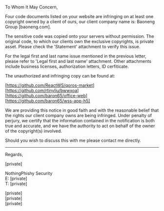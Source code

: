 To Whom It May Concern,

Four code documents listed on your website are infringing on at least one copyright owned by a client of ours, our client company name is: Baoneng Group [baoneng.com].

The sensitive code was copied onto your servers without permission. The original code, to which our clients own the exclusive copyrights, is private asset. Please check the 'Statement' attachment to verify this issue.

For the legal first and last name issue mentioned in the previous letter, please refer to 'Legal first and last name' attachment. Other attachments include business licenses, authorization letters, ID cerfiticate.

The unauthorized and infringing copy can be found at:

[https://github.com/ReactWS/qoros-market]  
[https://github.com/rtinyliu/bwwxoa]  
[https://github.com/baron65/office-web]  
[https://github.com/baron65/wss-app-h5]  

We are providing this notice in good faith and with the reasonable belief that the rights our client company owns are being infringed. Under penalty of perjury, we certify that the information contained in the notification is both true and accurate, and we have the authority to act on behalf of the owner of the copyright(s) involved.

Should you wish to discuss this with me please contact me directly.

------------------
Regards,

[private]

NothingPhishy Security  
E: [private]  
T: [private]

[private]  
[private]  
[private]
